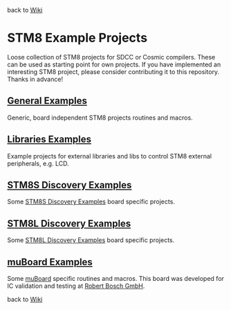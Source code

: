 back to [Wiki](https://github.com/gicking/STM8_templates/wiki)


STM8 Example Projects
=================================

Loose collection of STM8 projects for SDCC or Cosmic compilers. These can be used as starting point for own projects. If you have implemented an interesting STM8 project, please consider contributing it to this repository. Thanks in advance!


[General Examples](General_Examples)
----------------------------------
Generic, board independent STM8 projects routines and macros.


[Libraries Examples](Libraries_Examples)
----------------------------------
Example projects for external libraries and libs to control STM8 external peripherals, e.g. LCD.


[STM8S Discovery Examples](STM8S_Discovery_Examples)
----------------------------------
Some [STM8S Discovery Examples](http://www.st.com/en/evaluation-tools/stm8s-discovery.html) board specific projects. 


[STM8L Discovery Examples](STM8L_Discovery_Examples)
----------------------------------
Some [STM8L Discovery Examples](http://www.st.com/en/evaluation-tools/stm8l-discovery.html) board specific projects. 


[muBoard Examples](muBoard_Examples)
----------------------------------
Some [muBoard](https://frosch.piandmore.de//de/pam9/call/public-media/event_media/160611_Vortrag_Interpreter.pdf) specific routines and macros. This board was developed for IC validation and testing at [Robert Bosch GmbH](http://www.bosch.com).


back to [Wiki](https://github.com/gicking/STM8_templates/wiki)

